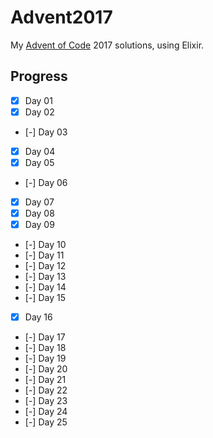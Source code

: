 # Advent2017

My [Advent of Code](https://adventofcode.com/) 2017 solutions, using Elixir.

## Progress

- [x] Day 01
- [x] Day 02
- [-] Day 03
- [x] Day 04
- [x] Day 05
- [-] Day 06
- [x] Day 07
- [x] Day 08
- [x] Day 09
- [-] Day 10
- [-] Day 11
- [-] Day 12
- [-] Day 13
- [-] Day 14
- [-] Day 15
- [x] Day 16
- [-] Day 17
- [-] Day 18
- [-] Day 19
- [-] Day 20
- [-] Day 21
- [-] Day 22
- [-] Day 23
- [-] Day 24
- [-] Day 25
